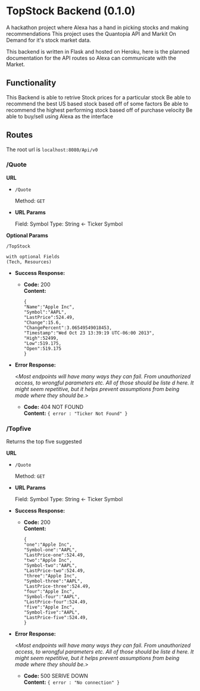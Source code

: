 # TopStock Backend (0.1.0)

A hackathon project where Alexa has a hand in picking stocks and making recommendations
This project uses the Quantopia API and Markit On Demand for it's stock market data.

This backend is written in Flask and hosted on Heroku, here is the planned documentation for the API
routes so Alexa can communicate with the Market.

## Functionality

This Backend is able to retrive Stock prices for a particular stock
Be able to recommend the best US based stock based off of some factors
Be able to recommend the highest performing stock based off of purchase velocity
Be able to buy/sell using Alexa as the interface

## Routes

The root url is `localhost:8080/Api/v0`

### /Quote

**URL**

* `/Quote`

    Method:
    `GET` 

*  **URL Params**

   Field: Symbol
   Type: String <- Ticker Symbol
   

 **Optional Params**

    /TopStock

    with optional Fields
    (Tech, Resources)

* **Success Response:**
  

  * **Code:** 200 <br />
    **Content:** 
    ```
    {
    "Name":"Apple Inc",
    "Symbol":"AAPL",
    "LastPrice":524.49,
    "Change":15.6,
    "ChangePercent":3.06549549018453,
    "Timestamp":"Wed Oct 23 13:39:19 UTC-06:00 2013",
    "High":52499,
    "Low":519.175,
    "Open":519.175 
    }
    ```
 
* **Error Response:**

  <_Most endpoints will have many ways they can fail. From unauthorized access, to wrongful parameters etc. All of those should be liste d here. It might seem repetitive, but it helps prevent assumptions from being made where they should be._>

  * **Code:** 404 NOT FOUND <br />
    **Content:** `{ error : "Ticker Not Found" }`

### /Topfive

Returns the top five suggested

**URL**

* `/Quote`

    Method:
    `GET` 

*  **URL Params**

   Field: Symbol
   Type: String <- Ticker Symbol

* **Success Response:**
  

  * **Code:** 200 <br />
    **Content:** 
    ```
    {
    "one":"Apple Inc",
    "Symbol-one":"AAPL",
    "LastPrice-one":524.49,
    "two":"Apple Inc",
    "Symbol-two":"AAPL",
    "LastPrice-two":524.49,
    "three":"Apple Inc",
    "Symbol-three":"AAPL",
    "LastPrice-three":524.49,
    "four":"Apple Inc",
    "Symbol-four":"AAPL",
    "LastPrice-four":524.49,
    "five":"Apple Inc",
    "Symbol-five":"AAPL",
    "LastPrice-five":524.49,
    }
    ```
 
* **Error Response:**

  <_Most endpoints will have many ways they can fail. From unauthorized access, to wrongful parameters etc. All of those should be liste d here. It might seem repetitive, but it helps prevent assumptions from being made where they should be._>

  * **Code:** 500 SERIVE DOWN <br />
    **Content:** `{ error : "No connection" }`


